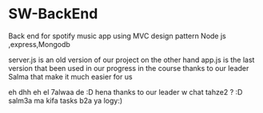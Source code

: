 # SW-BackEnd
Back end for spotify music app using MVC design pattern Node js ,express,Mongodb

server.js is an old version of our project on the other hand app.js is the last version that been used in our progress in the course
thanks to our leader Salma that make it much easier for us

eh dhh eh el 7alwaa de :D hena thanks to our leader w chat tahze2 ? :D 
salm3a ma kifa tasks b2a ya logy:)

